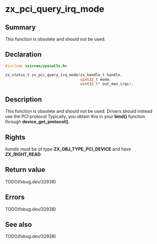 <!-- Generated by zircon/scripts/update-docs-from-fidl, do not edit! -->
# zx_pci_query_irq_mode

## Summary

This function is obsolete and should not be used.

## Declaration

```c
#include <zircon/syscalls.h>

zx_status_t zx_pci_query_irq_mode(zx_handle_t handle,
                                  uint32_t mode,
                                  uint32_t* out_max_irqs);
```

## Description

This function is obsolete and should not be used. Drivers should instead use the PCI protocol
Typically, you obtain this in your **bind()** function through **device_get_protocol()**.

## Rights

*handle* must be of type **ZX_OBJ_TYPE_PCI_DEVICE** and have **ZX_RIGHT_READ**.

## Return value

TODO(fxbug.dev/32938)

## Errors

TODO(fxbug.dev/32938)

## See also

TODO(fxbug.dev/32938)

